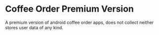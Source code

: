 # Coffee Order Premium Version
A premium version of android coffee order apps, does not collect neither stores user data of any kind. 
